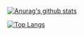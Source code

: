 [![Anurag's github stats](https://github-readme-stats.vercel.app/api?username=phaesoo)](https://github.com/anuraghazra/github-readme-stats)

[![Top Langs](https://github-readme-stats.vercel.app/api/top-langs/?username=phaesoo)](https://github.com/anuraghazra/github-readme-stats)
